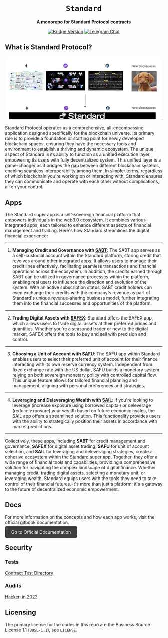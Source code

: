 <div align="center">

  <h1><code>Standard</code></h1>

  <p>
    <strong>A monorepo for Standard Protocol contracts</strong>
  </p>

  <p>
    <a href="https://github.com/standardweb3/standardweb3/standard-2.0-contracts"><img alt="Bridge Version" src="https://img.shields.io/github/package-json/v/standardweb3/standard-2.0-contracts"></a>
    <a href="https://t.me/standard_protocol"><img alt="Telegram Chat" src="https://img.shields.io/badge/telegram-chat-blue?logo=telegram"></a>
  </p>
</div>

## What is Standard Protocol?
![overview](./media/overview.png)

Standard Protocol operates as a comprehensive, all-encompassing application designed specifically for the blockchain universe. Its primary role is to provide a foundation or starting point for newly developed blockchain spaces, ensuring they have the necessary tools and environment to establish a thriving and dynamic ecosystem. The unique aspect of Standard is its ability to function as a unified execution layer empowering its users with fully decentralized system. This unified layer is a game-changer as it bridges the gap between different blockchain systems, enabling seamless interoperability among them. In simpler terms, regardless of which blockchain you're working on or interacting with, Standard ensures they can communicate and operate with each other without complications, all on your control.

## Apps

The Standard super app is a self-sovereign financial platform that empowers individuals in the web3.0 ecosystem. It combines various integrated apps, each tailored to enhance different aspects of financial management and trading. Here's how Standard streamlines the digital financial experience:

---
1. **Managing Credit and Governance with [SABT](./contracts/sabt/README.md)**: The SABT app serves as a self-custodial account within the Standard platform, storing credit that revolves around other integrated apps. It allows users to manage their credit lines effectively, facilitating seamless transactions and financial operations across the ecosystem. In addition, the credits earned through SABT can be utilized in governance processes within the platform, enabling real users to influence the direction and evolution of the system. With an active subscription status, SABT credit holders can even exchange their credits with the company's revenue as part of Standard's unique revenue-sharing business model, further integrating them into the financial successes and opportunities of the platform.
---
2. **Trading Digital Assets with [SAFEX](./contracts/safex/README.md)**: Standard offers the SAFEX app, which allows users to trade digital assets at their preferred prices and quantities. Whether you're a seasoned trader or new to the digital market, SAFEX offers the tools to buy and sell with precision and control.
---
3. **Choosing a Unit of Account with [SAFU](./contracts/safu/README.md)**: The SAFU app within Standard enables users to select their preferred unit of account for their finance interacting with its own reserve currency system. Independent from fixed exchange rate with the US dollar, SAFU builds a monetary system relying on both sovereign monetary policy with controlled capital flow. This unique feature allows for tailored financial planning and management, aligning with personal preferences and strategies.
---
4. **Leveraging and Deleveraging Wealth with [SAIL](./contracts/sail/README.md)**: If you're looking to leverage (increase exposure using borrowed capital) or deleverage (reduce exposure) your wealth based on future economic cycles, the SAIL app offers a streamlined solution. This functionality provides users with the ability to strategically position their assets in accordance with market predictions.
---
Collectively, these apps, including **SABT** for credit management and governance, **SAFEX** for digital asset trading, **SAFU** for unit of account selection, and **SAIL** for leveraging and deleveraging strategies, create a cohesive ecosystem within the Standard super app. Together, they offer a wide range of financial tools and capabilities, providing a comprehensive solution for navigating the complex landscape of digital finance. Whether managing credit, trading digital assets, selecting a monetary unit, or leveraging wealth, Standard equips users with the tools they need to take control of their financial futures. It's more than just a platform; it's a gateway to the future of decentralized economic empowerment.


## Docs

For more information on the concepts and how each app works, visit the official gitbook documentation.

<a href="https://docs.standardweb3.com" target="_blank" style="background-color:#3F3F3F; color: white; padding: 10px 20px; text-decoration: none; border-radius: 5px;">Go to Official Documentation</a>


## Security

### Tests
[Contract Test Directory](./test)

### Audits
[Hacken in 2023](./audits/hacken-2023)

## Licensing

The primary license for the codes in this repo are the Business Source License 1.1 (`BUSL-1.1`), see [`LICENSE`](./LICENSE). 
